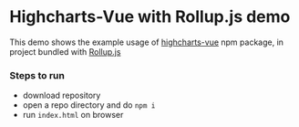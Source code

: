 # Highcharts-Vue with Rollup.js demo
This demo shows the example usage of [highcharts-vue](https://github.com/highcharts/highcharts-vue) npm package, in project bundled with [Rollup.js](https://rollupjs.org/guide/en)

### Steps to run
- download repository
- open a repo directory and do `npm i`
- run  `index.html` on browser